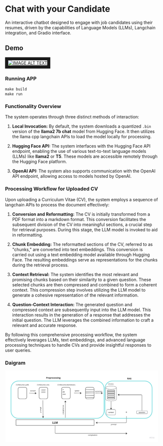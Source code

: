 # Chat with your Candidate
An interactive chatbot designed to engage with job candidates using their resumes, driven by the capabilities of Language Models (LLMs), Langchain integration, and Gradio interface.

## Demo
<a href="https://youtu.be/SBC4bH_6u4I" target="_blank">
  <img src="https://img.youtube.com/vi/SBC4bH_6u4I/maxresdefault.jpg" alt="IMAGE ALT TEXT" width="560" height="315" border="10" />
</a>

### Running APP
```command
make build
make run
```
### Functionality Overview

The system operates through three distinct methods of interaction:

1. **Local Invocation:**
   By default, the system downloads a quantized `.bin` version of the **llama2 7b chat** model from Hugging Face. It then utilizes the llama cpp langchain APIs to load the model locally for processing.

2. **Hugging Face API:**
   The system interfaces with the Hugging Face API endpoint, enabling the use of various text-to-text language models (LLMs) like **llama2** or **T5**. These models are accessible remotely through the Hugging Face platform.

3. **OpenAI API:**
   The system also supports communication with the OpenAI API endpoint, allowing access to models hosted by OpenAI.

### Processing Workflow for Uploaded CV

Upon uploading a Curriculum Vitae (CV), the system employs a sequence of langchain APIs to process the document effectively:

1. **Conversion and Reformatting:**
   The CV is initially transformed from a PDF format into a markdown format. This conversion facilitates the subsequent division of the CV into meaningful sections, a crucial step for retrieval purposes. During this stage, the LLM model is invoked to aid in reformatting.

2. **Chunk Embedding:**
   The reformatted sections of the CV, referred to as "chunks," are converted into text embeddings. This conversion is carried out using a text embedding model available through Hugging Face. The resulting embeddings serve as representations for the chunks during the retrieval process.

3. **Context Retrieval:**
   The system identifies the most relevant and promising chunks based on their similarity to a given question. These selected chunks are then compressed and combined to form a coherent context. This compression step involves utilizing the LLM model to generate a cohesive representation of the relevant information.

4. **Question-Context Interaction:**
   The generated question and compressed context are subsequently input into the LLM model. This interaction results in the generation of a response that addresses the initial question. The LLM leverages the combined information to craft a relevant and accurate response.

By following this comprehensive processing workflow, the system effectively leverages LLMs, text embeddings, and advanced language processing techniques to handle CVs and provide insightful responses to user queries.

### Daigram
![System Design](./image/diagram.jpg)

